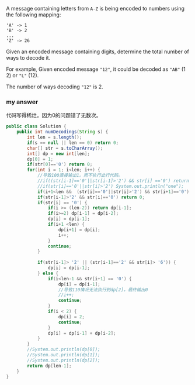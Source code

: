 A message containing letters from `A-Z` is being encoded to numbers using the following mapping:

```
'A' -> 1
'B' -> 2
...
'Z' -> 26

```

Given an encoded message containing digits, determine the total number of ways to decode it.

For example,
Given encoded message `"12"`, it could be decoded as `"AB"` (1 2) or `"L"` (12).

The number of ways decoding `"12"` is 2.

### my answer

代码写得稀烂。因为0的问题错了无数次。

```java
public class Solution {
    public int numDecodings(String s) {
        int len = s.length();
    	if(s == null || len == 0) return 0;
        char[] str = s.toCharArray();
        int[] dp = new int[len];
        dp[0] = 1;
        if(str[0]=='0') return 0;
        for(int i = 1; i<len; i++) {
        	//导致100直接输出1。而不执行此行代码。
            //if((str[i-1]=='0'||str[i-1]>'2') && str[i] =='0') return 0;
        	//if(str[i]=='0'||str[i]>'2') System.out.println("one");
         	if(i+1<len &&  (str[i]=='0'||str[i]>'2') && str[i+1]=='0') return 0;
         	if(str[i-1]>'2' && str[i]=='0') return 0;
            if(str[i] == '0') {	
            	if(i >= (len-2)) return dp[i-1];
            	if(i>=2) dp[i-1] = dp[i-2];
                dp[i] = dp[i-1];
                if(i+1 <len) {
                	dp[i+1] = dp[i];
                	i++;
                }
                continue;
            }
            
        	if(str[i-1]> '2' || (str[i-1]=='2' && str[i]> '6')) {
        		dp[i] = dp[i-1];
        	} else {
        		if(i<len-1 && str[i+1] == '0') {
        			dp[i] = dp[i-1];
        			//导致110情况无法执行到dp[2]，最终输出0
        			//i++;
        			continue;
        		}
        		if(i < 2) {
        		    dp[i] = 2;
        		    continue;
        		}
        		dp[i] = dp[i-1] + dp[i-2];
        	}
        }
        //System.out.println(dp[0]);
        //System.out.println(dp[1]);
        //System.out.println(dp[2]);
        return dp[len-1];
    }
}
```

